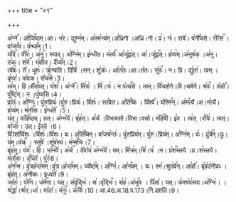 +++
title = "०९"

+++


  
अ꣡ग्ने꣢꣯। ओ꣡जि꣢꣯ष्ठम्।आ। भ꣣र। द्युम्न꣢म्। अ꣣स्म꣡भ्य꣢म्।अ꣣ध्रिगो ।अध्रि।गो। प्र꣢। नः꣣। राये꣢। प꣡नी꣢꣯यसे। र꣡त्सि꣢꣯ । वा꣡जा꣢꣯य। प꣡न्था꣢꣯म्।1।  
य꣡दि꣢꣯। वी꣣रः꣢। अ꣡नु꣢꣯। स्याद्। अ꣣ग्नि꣢म्। इ꣣न्धीत। म꣡र्त्यः꣢꣯ आ꣣जु꣡ह्व꣢त्। आ꣣।जु꣡ह्व꣢꣯त्। ह꣣व्य꣢म्।अ꣣नुष꣢क् ।अ꣣नु। स꣢क्। श꣡र्म꣢꣯। भ꣣क्षीत। दै꣡व्य꣢꣯म्।2।  
त्वे꣣षः꣢। ते꣣। धूमः꣢। ऋ꣣ण्वति। दि꣣वि꣢ ।सन्। शु꣣क्रः꣢। आ꣡त꣢꣯तः।आ।त꣣तः। सू꣡रः꣢꣯। न। हि। द्यु꣣ता꣢। त्वम् । कृ꣣पा꣢। पा꣣वक। रो꣡च꣢꣯से।3।  
त्व꣢म्। हि।क्षै꣡त꣢꣯वत्। य꣡शः꣢꣯। अ꣡ग्ने꣢꣯। मि꣣त्रः꣢ । मि꣣।त्रः꣢। न प꣡त्य꣢꣯से । त्वम्। वि꣣चर्शणे।वि।चर्षणे। श्र꣡वः꣢꣯। व꣡सो꣢꣯। पु꣣ष्टि꣢म्। न ।पु꣣ष्यसि।4।  
प्रा꣣तः꣢। अ꣣ग्निः꣢। पु꣣रुप्रियः꣢।पु꣣रु।प्रियः꣢। वि꣣शः꣢। स्त꣣वेत। अ꣡ति꣢꣯थिः । वि꣡श्वे꣢꣯। य꣡स्मि꣢꣯न्। अ꣡म꣢꣯र्त्ये।अ।म꣣र्त्ये। ह꣣व्य꣢म्। म꣡र्ता꣢꣯सः। इ꣣न्ध꣡ते꣢ ।5।  
य꣢त्। वा꣡हि꣢꣯ष्ठम्। तत्। अ꣣ग्न꣡ये꣢। बृ꣣ह꣢त्। अ꣣र्च ।विभावसो।विभा।वसो। म꣡हि꣢꣯षी। इ꣣व । त्व꣢त् ।र꣣यिः꣢। त्वत्। वा꣡जाः꣢꣯। उत्। ई꣣रते ।6।  
वि꣣1शो꣡वि꣢शः ।वि꣣शः꣢।वि꣣शः। वः। अ꣡ति꣢꣯थिम्। वा꣣जय꣡न्तः꣢। पु꣣रुप्रिय꣢म्। पु꣣रु।प्रिय꣢म्। अ꣣ग्नि꣢म्। वः꣣। दु꣡र्य꣢꣯म्।दुः। य꣣म्।व꣡चः꣢꣯ । स्तु꣣षे꣢ ।शू꣣ष꣡स्य꣢। म꣡न्म꣢꣯भिः।7।  
बृ꣣ह꣢त्। व꣡यः꣢꣯। हि। भा꣣न꣡वे꣢। अ꣡र्च꣢꣯ । दे꣣वा꣡य꣢ अ꣣ग्न꣡ये꣢। यम्। मि꣣त्र꣢म्।मि꣣।त्रं꣢ ।न। प्र꣡श꣢꣯स्तये ।प्र।श꣣स्तये। म꣡र्ता꣢꣯सः। द꣣धिरे꣢। पु꣣रः꣢8।  
अ꣡ग꣢꣯न्म। वृ꣣त्रह꣡न्त꣢मम्।वृ꣣त्र।ह꣡न्त꣢꣯मम्। ज्ये꣡ष्ठ꣢꣯म्। अ꣣ग्निं꣢। आ꣡न꣢꣯वम् । यः। स्म꣣।श्रुत꣡र्व꣢न्। आ꣣र्क्षे꣢। बृ꣣ह꣡द꣢नीकः ।बृ꣣ह꣢त्। अ꣣नीकः। इध्य꣡ते꣢।9।  
जा꣣तः꣢। प꣡रे꣢꣯ण। ध꣡र्म꣢꣯णा। यत्। स꣣वृ꣡द्भिः꣢। स꣣।वृ꣡द्भिः꣢꣯। स꣣ह꣢।अ꣡भु꣢꣯वः । पि꣣ता꣢। यत्। क꣣श्य꣡प꣢स्या।अ꣣ग्निः꣢। ।श्र꣣द्धा꣢।श्र꣣त्।धा꣢। मा꣣ता꣢। म꣡नुः꣢꣯। क꣣विः꣢।10।
आ.46.अ.18.प.173।गि.दशति।9।  

